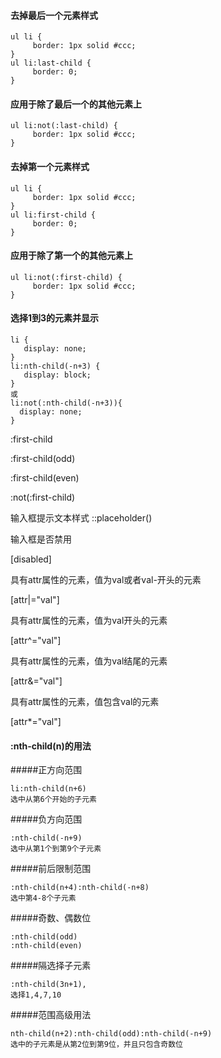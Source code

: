 #### 去掉最后一个元素样式
```
ul li {
     border: 1px solid #ccc;
}
ul li:last-child {
     border: 0;
}
```
#### 应用于除了最后一个的其他元素上
```
ul li:not(:last-child) {
     border: 1px solid #ccc;
}
```
#### 去掉第一个元素样式
```
ul li {
     border: 1px solid #ccc;
}
ul li:first-child {
     border: 0;
}
```
#### 应用于除了第一个的其他元素上
```
ul li:not(:first-child) {
     border: 1px solid #ccc;
}
```
#### 选择1到3的元素并显示
```
li {
   display: none;
}
li:nth-child(-n+3) {
   display: block;
}
或
li:not(:nth-child(-n+3)){
  display: none;
}
```

:first-child

:first-child(odd)

:first-child(even)

:not(:first-child)

输入框提示文本样式
::placeholder()

  

输入框是否禁用

[disabled]

  

具有attr属性的元素，值为val或者val-开头的元素

[attr|="val"]

具有attr属性的元素，值为val开头的元素

[attr^="val"]

具有attr属性的元素，值为val结尾的元素

[attr&="val"]

具有attr属性的元素，值包含val的元素

[attr*="val"]

#### :nth-child(n)的用法
#####正方向范围
```
li:nth-child(n+6)
选中从第6个开始的子元素
```

#####负方向范围
```
:nth-child(-n+9)
选中从第1个到第9个子元素
```

#####前后限制范围
```
:nth-child(n+4):nth-child(-n+8)
选中第4-8个子元素

```

#####奇数、偶数位
```
:nth-child(odd)
:nth-child(even)
```

#####隔选择子元素
```
:nth-child(3n+1),
选择1,4,7,10
```

#####范围高级用法
```
nth-child(n+2):nth-child(odd):nth-child(-n+9)
选中的子元素是从第2位到第9位，并且只包含奇数位
```